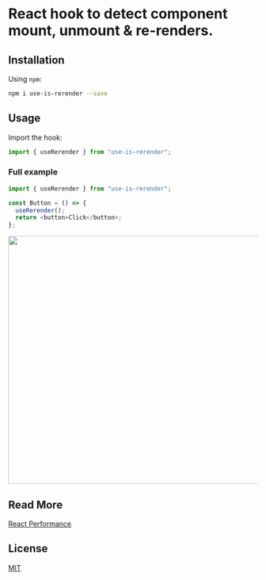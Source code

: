 # React hook to detect component mount, unmount & re-renders.

## Installation

Using `npm`:

```bash
npm i use-is-rerender --save
```

## Usage

Import the hook:

```javascript
import { useRerender } from "use-is-rerender";
```

### Full example

```javascript
import { useRerender } from "use-is-rerender";

const Button = () => {
  useRerender();
  return <button>Click</button>;
};
```

<img src="https://github.com/geobde/useRerender/blob/main/demo.png" width="900" height="500">

## Read More
[React Performance](https://medium.com/@geobde/react-performance-91d84678c613)


## License

[MIT](./LICENSE.md)
